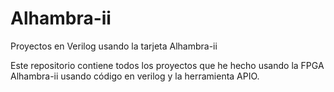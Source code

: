 # Alhambra-ii
Proyectos en Verilog usando la tarjeta Alhambra-ii

Este repositorio contiene todos los proyectos que he hecho usando la FPGA Alhambra-ii usando código en verilog y la herramienta APIO.
